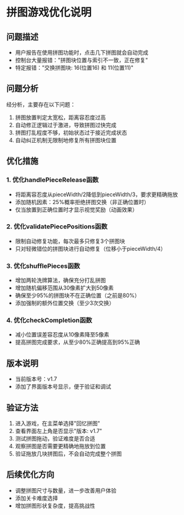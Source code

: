 # 拼图游戏优化说明

## 问题描述
- 用户报告在使用拼图功能时，点击几下拼图就会自动完成
- 控制台大量报错："拼图块位置与索引不一致，正在修复"
- 特定报错："交换拼图块: 16(位置16) 和 11(位置11)"

## 问题分析
经分析，主要存在以下问题：
1. 拼图放置判定太宽松，距离容忍度过高
2. 自动修正逻辑过于激进，导致拼图过快完成
3. 拼图打乱程度不够，初始状态过于接近完成状态
4. 自动纠正机制无限制地修复所有拼图块位置

## 优化措施

### 1. 优化handlePieceRelease函数
- 将距离容忍度从pieceWidth/2降低到pieceWidth/3，要求更精确拖放
- 添加随机因素：25%概率拒绝拼图交换（非正确位置时）
- 仅当放置到正确位置时才显示视觉奖励（动画效果）

### 2. 优化validatePiecePositions函数
- 限制自动修复功能，每次最多只修复3个拼图块
- 只对轻微错位的拼图块进行自动修复（位移小于pieceWidth/4）

### 3. 优化shufflePieces函数
- 增加两轮洗牌算法，确保充分打乱拼图
- 增加随机偏移范围从30像素扩大到50像素
- 确保至少95%的拼图块不在正确位置（之前是80%）
- 添加强制的额外位置交换（至少3次交换）

### 4. 优化checkCompletion函数
- 减小位置误差容忍度从10像素降至5像素
- 提高拼图完成要求，从至少80%正确提高到95%正确

## 版本说明
- 当前版本号：v1.7
- 添加了界面版本号显示，便于验证和调试

## 验证方法
1. 进入游戏，在主菜单选择"回忆拼图"
2. 查看界面左上角是否显示"版本: v1.7"
3. 测试拼图拖动，验证难度是否合适
4. 观察拼图是否需要更精确地拖放到位置
5. 验证拖放几块拼图后，不会自动完成整个拼图

## 后续优化方向
- 调整拼图尺寸与数量，进一步改善用户体验
- 添加关卡难度选择
- 增加拼图形状复杂度，提高挑战性 